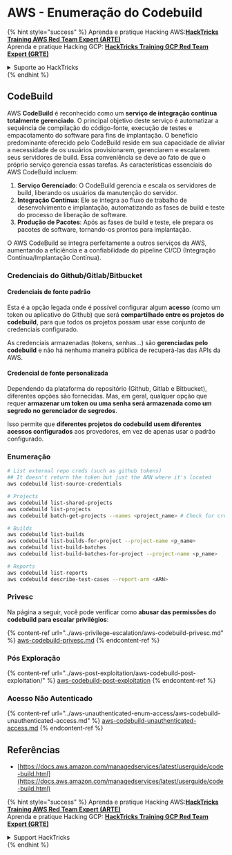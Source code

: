 # AWS - Enumeração do Codebuild

{% hint style="success" %}
Aprenda e pratique Hacking AWS:<img src="../../../.gitbook/assets/image (1) (1) (1).png" alt="" data-size="line">[**HackTricks Training AWS Red Team Expert (ARTE)**](https://training.hacktricks.xyz/courses/arte)<img src="../../../.gitbook/assets/image (1) (1) (1).png" alt="" data-size="line">\
Aprenda e pratique Hacking GCP: <img src="../../../.gitbook/assets/image (2).png" alt="" data-size="line">[**HackTricks Training GCP Red Team Expert (GRTE)**<img src="../../../.gitbook/assets/image (2).png" alt="" data-size="line">](https://training.hacktricks.xyz/courses/grte)

<details>

<summary>Suporte ao HackTricks</summary>

* Confira os [**planos de assinatura**](https://github.com/sponsors/carlospolop)!
* **Junte-se ao** 💬 [**grupo do Discord**](https://discord.gg/hRep4RUj7f) ou ao [**grupo do telegram**](https://t.me/peass) ou **siga**-nos no **Twitter** 🐦 [**@hacktricks\_live**](https://twitter.com/hacktricks_live)**.**
* **Compartilhe truques de hacking enviando PRs para os repositórios do** [**HackTricks**](https://github.com/carlospolop/hacktricks) e [**HackTricks Cloud**](https://github.com/carlospolop/hacktricks-cloud).

</details>
{% endhint %}

## CodeBuild

AWS **CodeBuild** é reconhecido como um **serviço de integração contínua totalmente gerenciado**. O principal objetivo deste serviço é automatizar a sequência de compilação do código-fonte, execução de testes e empacotamento do software para fins de implantação. O benefício predominante oferecido pelo CodeBuild reside em sua capacidade de aliviar a necessidade de os usuários provisionarem, gerenciarem e escalarem seus servidores de build. Essa conveniência se deve ao fato de que o próprio serviço gerencia essas tarefas. As características essenciais do AWS CodeBuild incluem:

1. **Serviço Gerenciado**: O CodeBuild gerencia e escala os servidores de build, liberando os usuários da manutenção do servidor.
2. **Integração Contínua**: Ele se integra ao fluxo de trabalho de desenvolvimento e implantação, automatizando as fases de build e teste do processo de liberação de software.
3. **Produção de Pacotes**: Após as fases de build e teste, ele prepara os pacotes de software, tornando-os prontos para implantação.

O AWS CodeBuild se integra perfeitamente a outros serviços da AWS, aumentando a eficiência e a confiabilidade do pipeline CI/CD (Integração Contínua/Implantação Contínua).

### **Credenciais do Github/Gitlab/Bitbucket**

#### **Credenciais de fonte padrão**

Esta é a opção legada onde é possível configurar algum **acesso** (como um token ou aplicativo do Github) que será **compartilhado entre os projetos do codebuild**, para que todos os projetos possam usar esse conjunto de credenciais configurado.

As credenciais armazenadas (tokens, senhas...) são **gerenciadas pelo codebuild** e não há nenhuma maneira pública de recuperá-las das APIs da AWS.

#### Credencial de fonte personalizada

Dependendo da plataforma do repositório (Github, Gitlab e Bitbucket), diferentes opções são fornecidas. Mas, em geral, qualquer opção que requer **armazenar um token ou uma senha será armazenada como um segredo no gerenciador de segredos**.

Isso permite que **diferentes projetos do codebuild usem diferentes acessos configurados** aos provedores, em vez de apenas usar o padrão configurado.

### Enumeração
```bash
# List external repo creds (such as github tokens)
## It doesn't return the token but just the ARN where it's located
aws codebuild list-source-credentials

# Projects
aws codebuild list-shared-projects
aws codebuild list-projects
aws codebuild batch-get-projects --names <project_name> # Check for creds in env vars

# Builds
aws codebuild list-builds
aws codebuild list-builds-for-project --project-name <p_name>
aws codebuild list-build-batches
aws codebuild list-build-batches-for-project --project-name <p_name>

# Reports
aws codebuild list-reports
aws codebuild describe-test-cases --report-arn <ARN>
```
### Privesc

Na página a seguir, você pode verificar como **abusar das permissões do codebuild para escalar privilégios**:

{% content-ref url="../aws-privilege-escalation/aws-codebuild-privesc.md" %}
[aws-codebuild-privesc.md](../aws-privilege-escalation/aws-codebuild-privesc.md)
{% endcontent-ref %}

### Pós Exploração

{% content-ref url="../aws-post-exploitation/aws-codebuild-post-exploitation/" %}
[aws-codebuild-post-exploitation](../aws-post-exploitation/aws-codebuild-post-exploitation/)
{% endcontent-ref %}

### Acesso Não Autenticado

{% content-ref url="../aws-unauthenticated-enum-access/aws-codebuild-unauthenticated-access.md" %}
[aws-codebuild-unauthenticated-access.md](../aws-unauthenticated-enum-access/aws-codebuild-unauthenticated-access.md)
{% endcontent-ref %}

## Referências

* [https://docs.aws.amazon.com/managedservices/latest/userguide/code-build.html](https://docs.aws.amazon.com/managedservices/latest/userguide/code-build.html)

{% hint style="success" %}
Aprenda e pratique Hacking AWS:<img src="../../../.gitbook/assets/image (1) (1) (1).png" alt="" data-size="line">[**HackTricks Training AWS Red Team Expert (ARTE)**](https://training.hacktricks.xyz/courses/arte)<img src="../../../.gitbook/assets/image (1) (1) (1).png" alt="" data-size="line">\
Aprenda e pratique Hacking GCP: <img src="../../../.gitbook/assets/image (2).png" alt="" data-size="line">[**HackTricks Training GCP Red Team Expert (GRTE)**<img src="../../../.gitbook/assets/image (2).png" alt="" data-size="line">](https://training.hacktricks.xyz/courses/grte)

<details>

<summary>Support HackTricks</summary>

* Confira os [**planos de assinatura**](https://github.com/sponsors/carlospolop)!
* **Junte-se ao** 💬 [**grupo do Discord**](https://discord.gg/hRep4RUj7f) ou ao [**grupo do telegram**](https://t.me/peass) ou **siga**-nos no **Twitter** 🐦 [**@hacktricks\_live**](https://twitter.com/hacktricks_live)**.**
* **Compartilhe truques de hacking enviando PRs para os repositórios do** [**HackTricks**](https://github.com/carlospolop/hacktricks) e [**HackTricks Cloud**](https://github.com/carlospolop/hacktricks-cloud).

</details>
{% endhint %}
